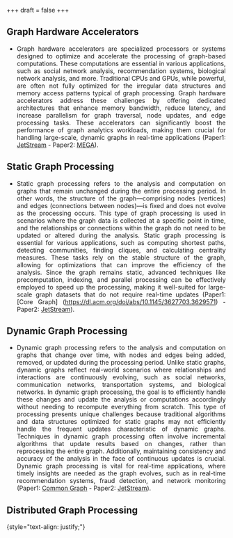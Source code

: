 +++
draft = false
+++

<div style="text-align: justify;">

## Graph Hardware Accelerators
- Graph hardware accelerators are specialized processors or systems designed to optimize and accelerate the processing of graph-based computations. These computations are essential in various applications, such as social network analysis, recommendation systems, biological network analysis, and more. Traditional CPUs and GPUs, while powerful, are often not fully optimized for the irregular data structures and memory access patterns typical of graph processing. Graph hardware accelerators address these challenges by offering dedicated architectures that enhance memory bandwidth, reduce latency, and increase parallelism for graph traversal, node updates, and edge processing tasks. These accelerators can significantly boost the performance of graph analytics workloads, making them crucial for handling large-scale, dynamic graphs in real-time applications (Paper1: [JetStream](https://dl.acm.org/doi/abs/10.1145/3466752.3480126) - Paper2: [MEGA](https://dl.acm.org/doi/abs/10.1145/3613424.3614260)).
  
## Static Graph Processing
- Static graph processing refers to the analysis and computation on graphs that remain unchanged during the entire processing period. In other words, the structure of the graph—comprising nodes (vertices) and edges (connections between nodes)—is fixed and does not evolve as the processing occurs. This type of graph processing is used in scenarios where the graph data is collected at a specific point in time, and the relationships or connections within the graph do not need to be updated or altered during the analysis. Static graph processing is essential for various applications, such as computing shortest paths, detecting communities, finding cliques, and calculating centrality measures. These tasks rely on the stable structure of the graph, allowing for optimizations that can improve the efficiency of the analysis. Since the graph remains static, advanced techniques like precomputation, indexing, and parallel processing can be effectively employed to speed up the processing, making it well-suited for large-scale graph datasets that do not require real-time updates (Paper1: [Core Graph] (https://dl.acm.org/doi/abs/10.1145/3627703.3629571) - Paper2: [JetStream](https://dl.acm.org/doi/abs/10.1145/3466752.3480126)).

## Dynamic Graph Processing
- Dynamic graph processing refers to the analysis and computation on graphs that change over time, with nodes and edges being added, removed, or updated during the processing period. Unlike static graphs, dynamic graphs reflect real-world scenarios where relationships and interactions are continuously evolving, such as social networks, communication networks, transportation systems, and biological networks. In dynamic graph processing, the goal is to efficiently handle these changes and update the analysis or computations accordingly without needing to recompute everything from scratch. This type of processing presents unique challenges because traditional algorithms and data structures optimized for static graphs may not efficiently handle the frequent updates characteristic of dynamic graphs. Techniques in dynamic graph processing often involve incremental algorithms that update results based on changes, rather than reprocessing the entire graph. Additionally, maintaining consistency and accuracy of the analysis in the face of continuous updates is crucial. Dynamic graph processing is vital for real-time applications, where timely insights are needed as the graph evolves, such as in real-time recommendation systems, fraud detection, and network monitoring (Paper1: [Common Graph](https://dl.acm.org/doi/abs/10.1145/3575693.3575713) - Paper2: [JetStream](https://dl.acm.org/doi/abs/10.1145/3466752.3480126)).

## Distributed Graph Processing


{style="text-align: justify;"}
